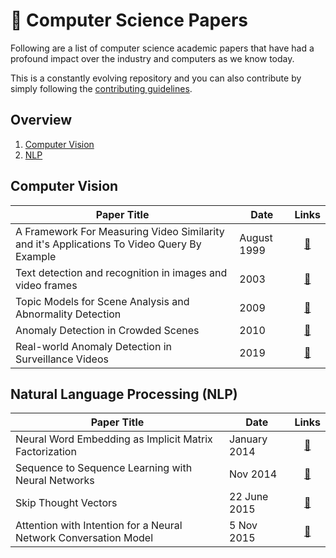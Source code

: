 # 📃 Computer Science Papers

Following are a list of computer science academic papers that have had a profound impact over the 
industry and computers as we know today.

This is a constantly evolving repository and you can also contribute by simply
following the [contributing guidelines](CONTRIBUTING.md). 

## Overview
1. [Computer Vision](#computer-vision)
1. [NLP](#natural-language-processing-nlp)

## Computer Vision
| Paper Title | Date | Links |
|-------------|------|:--------:|
| A Framework For Measuring Video Similarity and it's Applications To Video Query By Example | August 1999 | [📄](papers/cv/a-framework-for-measuring-video-similarity.pdf) |
| Text detection and recognition in images and video frames | 2003 | [📄](papers/cv/text-detection-and-recognition-in-images.pdf) |
| Topic Models for Scene Analysis and Abnormality Detection | 2009 | [📄](papers/cv/Topic-Models-for-Scene-Analysis-and-Abnormality-Detection-idiap.pdf) |
| Anomaly Detection in Crowded Scenes | 2010 | [📄](papers/cv/anomaly-detection-in-crowded-scenes-2010.pdf) |
| Real-world Anomaly Detection in Surveillance Videos | 2019 | [📄](papers/cv/real-world-anomaly-detection-in-surveillance-videos.pdf) |

## Natural Language Processing (NLP)

| Paper Title | Date | Links |
|-------------|------|:--------:|
| Neural Word Embedding as Implicit Matrix Factorization | January 2014 | [📄](papers/nlp/NIPS-2014-neural-word-embedding-as-implicit-matrix-factorization-Paper/pdf) |
| Sequence to Sequence Learning with Neural Networks | Nov 2014 | [📄](papers/nlp/NIPS-2014-sequence-to-sequence-learning-with-neural-networks-Paper.pdf) |
| Skip Thought Vectors | 22 June 2015 | [📄](papers/nlp/1506.06726.pdf)|
| Attention with Intention for a Neural Network Conversation Model | 5 Nov 2015 | [📄](papers/nlp/1510.08565.pdf)|
